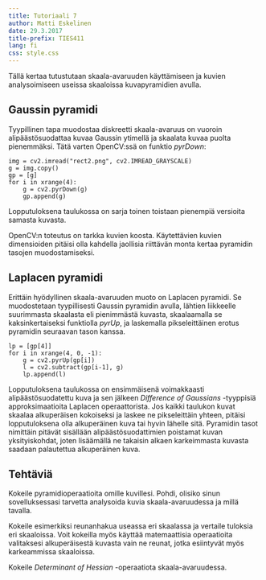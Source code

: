 ```yaml
---
title: Tutoriaali 7
author: Matti Eskelinen
date: 29.3.2017
title-prefix: TIES411
lang: fi
css: style.css
---
```


Tällä kertaa tutustutaan skaala-avaruuden käyttämiseen ja kuvien analysoimiseen useissa skaaloissa kuvapyramidien avulla.

## Gaussin pyramidi

Tyypillinen tapa muodostaa diskreetti skaala-avaruus on vuoroin alipäästösuodattaa kuvaa Gaussin ytimellä ja skaalata kuvaa puolta pienemmäksi. Tätä varten OpenCV:ssä on funktio *pyrDown*:

```{.python}
img = cv2.imread("rect2.png", cv2.IMREAD_GRAYSCALE)
g = img.copy()
gp = [g]
for i in xrange(4):
	g = cv2.pyrDown(g)
	gp.append(g)
```

Lopputuloksena taulukossa on sarja toinen toistaan pienempiä versioita samasta kuvasta.

OpenCV:n toteutus on tarkka kuvien koosta. Käytettävien kuvien dimensioiden pitäisi olla kahdella jaollisia riittävän monta kertaa pyramidin tasojen muodostamiseksi.

## Laplacen pyramidi

Erittäin hyödyllinen skaala-avaruuden muoto on Laplacen pyramidi. Se muodostetaan tyypillisesti Gaussin pyramidin avulla, lähtien liikkeelle suurimmasta skaalasta eli pienimmästä kuvasta, skaalaamalla se kaksinkertaiseksi funktiolla *pyrUp*, ja laskemalla pikseleittäinen erotus pyramidin seuraavan tason kanssa.

```{.python}
lp = [gp[4]]
for i in xrange(4, 0, -1):
	g = cv2.pyrUp(gp[i])
	l = cv2.subtract(gp[i-1], g)
	lp.append(l)
```

Lopputuloksena taulukossa on ensimmäisenä voimakkaasti alipäästösuodatettu kuva ja sen jälkeen *Difference of Gaussians* -tyyppisiä approksimaatioita Laplacen operaattorista. Jos kaikki taulukon kuvat skaalaa alkuperäisen kokoiseksi ja laskee ne pikseleittäin yhteen, pitäisi lopputuloksena olla alkuperäinen kuva tai hyvin lähelle sitä. Pyramidin tasot nimittäin pitävät sisällään alipäästösuodattimien poistamat kuvan yksityiskohdat, joten lisäämällä ne takaisin alkaen karkeimmasta kuvasta saadaan palautettua alkuperäinen kuva.

## Tehtäviä

Kokeile pyramidioperaatioita omille kuvillesi. Pohdi, olisiko sinun sovelluksessasi tarvetta analysoida kuvia skaala-avaruudessa ja millä tavalla.

Kokeile esimerkiksi reunanhakua useassa eri skaalassa ja vertaile tuloksia eri skaaloissa. Voit kokeilla myös käyttää matemaattisia operaatioita valitaksesi alkuperäisestä kuvasta vain ne reunat, jotka esiintyvät myös karkeammissa skaaloissa.

Kokeile *Determinant of Hessian* -operaatiota skaala-avaruudessa.
